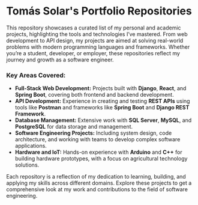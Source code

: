 # Tomás Solar's Portfolio Repositories

This repository showcases a curated list of my personal and academic projects, highlighting the tools and technologies I’ve mastered. From web development to API design, my projects are aimed at solving real-world problems with modern programming languages and frameworks. Whether you’re a student, developer, or employer, these repositories reflect my journey and growth as a software engineer.

### Key Areas Covered:

- **Full-Stack Web Development:** Projects built with **Django**, **React**, and **Spring Boot**, covering both frontend and backend development.
- **API Development:** Experience in creating and testing **REST APIs** using tools like **Postman** and frameworks like **Spring Boot** and **Django REST Framework**.
- **Database Management:** Extensive work with **SQL Server**, **MySQL**, and **PostgreSQL** for data storage and management.
- **Software Engineering Projects:** Including system design, code architecture, and working with teams to develop complex software applications.
- **Hardware and IoT:** Hands-on experience with **Arduino** and **C++** for building hardware prototypes, with a focus on agricultural technology solutions.

Each repository is a reflection of my dedication to learning, building, and applying my skills across different domains. Explore these projects to get a comprehensive look at my work and contributions to the field of software engineering.
